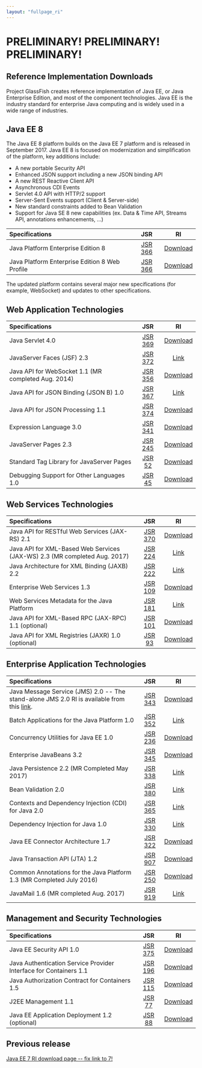 ```yaml
---
layout: "fullpage_ri"
---
```


# PRELIMINARY! PRELIMINARY! PRELIMINARY! #

## Reference Implementation Downloads ##

Project GlassFish creates reference implementation of Java EE, or Java Enterprise Edition, and most of the component technologies. Java EE is the industry standard for enterprise Java computing and is widely used in a wide range of industries.

## Java EE 8 ##

The Java EE 8 platform builds on the Java EE 7 platform and is released in September 2017.
Java EE 8 is focused on modernization and simplification of the platform, key additions include:
- A new portable Security API
- Enhanced JSON support including a new JSON binding API
- A new REST Reactive Client API
- Asynchronous CDI Events
- Servlet 4.0 API with HTTP/2 support
- Server-Sent Events support (Client & Server-side)
- New standard constraints added to Bean Validation
- Support for Java SE 8 new capabilities (ex. Data & Time API, Streams API, annotations enhancements, ...) 

| Specifications 	|JSR             	|RI       	|
|:---	|:---:|:---:|
| Java Platform Enterprise Edition 8       	| [JSR 366](http://jcp.org/en/jsr/detail?id=366) 	| [Download](http://download.java.net/glassfish/5.0/release/javaee8-ri.zip)|
| Java Platform Enterprise Edition 8 Web Profile |[JSR 366](http://jcp.org/en/jsr/detail?id=366)   	|[Download](http://download.java.net/glassfish/5.0/release/javaee8-ri-web.zip) |

The updated platform contains several major new specifications (for example, WebSocket) and updates to other specifications.


## Web Application Technologies ##

| Specifications 	|JSR             	|RI       	|
|:---	|:---:|:---:|
|Java Servlet 4.0| [JSR 369](https://jcp.org/en/jsr/detail?id=369) | [Download](http://download.java.net/glassfish/5.0/release/javaee8-ri.zip)|
|JavaServer Faces (JSF) 2.3 | [JSR 372](https://jcp.org/en/jsr/detail?id=372) 	| [Link](https://javaserverfaces.github.io/)|
|Java API for WebSocket 1.1 (MR completed Aug. 2014) | [JSR 356](https://jcp.org/en/jsr/detail?id=356) 	| [Download](http://download.java.net/glassfish/5.0/release/javaee8-ri.zip)|
|Java API for JSON Binding (JSON B) 1.0| [JSR 367](https://jcp.org/en/jsr/detail?id=367) 	| [Link](https://projects.eclipse.org/projects/rt.yasson/downloads)|
|Java API for JSON Processing 1.1| [JSR 374](https://jcp.org/en/jsr/detail?id=374) 	| [Download](http://download.java.net/glassfish/5.0/release/javaee8-ri.zip)|
|Expression Language 3.0| [JSR 341](https://jcp.org/en/jsr/detail?id=341) 	| [Download](http://download.java.net/glassfish/5.0/release/javaee8-ri.zip)|
|JavaServer Pages 2.3| [JSR 245](http://jcp.org/en/jsr/detail?id=245) 	| [Download](http://download.java.net/glassfish/5.0/release/javaee8-ri.zip)|
|Standard Tag Library for JavaServer Pages| [JSR 52](http://jcp.org/en/jsr/detail?id=52) 	| [Download](http://download.java.net/glassfish/5.0/release/javaee8-ri.zip)|
|Debugging Support for Other Languages 1.0| [JSR 45](http://jcp.org/en/jsr/detail?id=45) 	| [Download](http://download.java.net/glassfish/5.0/release/javaee8-ri.zip)|

## Web Services Technologies ###

| Specifications 	|JSR             	|RI       	|
|:---	|:---:|:---:|
|Java API for RESTful Web Services (JAX-RS) 2.1| [JSR 370](http://jcp.org/en/jsr/detail?id=370) | [Download](https://maven.java.net/content/repositories/releases/org/glassfish/jersey/bundles/jaxrs-ri/2.26/jaxrs-ri-2.26.zip)|
|Java API for XML-Based Web Services (JAX-WS) 2.3 (MR completed Aug. 2017)| [JSR 224](http://jcp.org/en/jsr/detail?id=224) | [Link](https://javaee.github.io/metro-jax-ws/)|
|Java Architecture for XML Binding (JAXB) 2.2| [JSR 222](http://jcp.org/en/jsr/detail?id=222) | [Link](https://javaee.github.io/jaxb-v2/)|
|Enterprise Web Services 1.3| [JSR 109](http://jcp.org/en/jsr/detail?id=109) | [Download](http://download.java.net/glassfish/5.0/release/javaee8-ri.zip)|
|Web Services Metadata for the Java Platform| [JSR 181](http://jcp.org/en/jsr/detail?id=181) | [Link](https://javaee.github.io/metro-jax-ws/)|
|Java API for XML-Based RPC (JAX-RPC) 1.1 (optional)| [JSR 101](http://jcp.org/en/jsr/detail?id=101) | [Download](http://download.java.net/glassfish/5.0/release/javaee8-ri.zip)|
|Java API for XML Registries (JAXR) 1.0 (optional)| [JSR 93](http://jcp.org/en/jsr/detail?id=93) | [Download](http://download.java.net/glassfish/5.0/release/javaee8-ri.zip)|

## Enterprise Application Technologies ###

| Specifications 	|JSR             	|RI       	|
|:---	|:---:|:---:|
|Java Message Service (JMS) 2.0 -- The stand-alone JMS 2.0 RI is available from this [link](https://javaee.github.io/openmq/www/downloads/ri/).| [JSR 343](http://jcp.org/en/jsr/detail?id=343) | [Download](http://download.java.net/glassfish/5.0/release/javaee8-ri.zip)|
|Batch Applications for the Java Platform 1.0| [JSR 352](http://jcp.org/en/jsr/detail?id=352) | [Link](https://github.com/WASdev/standards.jsr352.jbatch/releases/tag/impl-1.0)|
|Concurrency Utilities for Java EE 1.0| [JSR 236](http://jcp.org/en/jsr/detail?id=236) | [Download](http://download.java.net/glassfish/5.0/release/javaee8-ri.zip)|
|Enterprise JavaBeans 3.2| [JSR 345](http://jcp.org/en/jsr/detail?id=345) | [Download](http://download.java.net/glassfish/5.0/release/javaee8-ri.zip)|
|Java Persistence 2.2 (MR Completed May 2017)| [JSR 338](http://jcp.org/en/jsr/detail?id=338) | [Link](http://www.eclipse.org/eclipselink/downloads/ri.php)|
|Bean Validation 2.0| [JSR 380](http://jcp.org/en/jsr/detail?id=380) | [Link](http://beanvalidation.org/2.0/ri/)|
|Contexts and Dependency Injection (CDI) for Java 2.0| [JSR 365](http://jcp.org/en/jsr/detail?id=365) | [Link](http://download.jboss.org/weld/3.0.0.Final/)|
|Dependency Injection for Java 1.0| [JSR 330](http://jcp.org/en/jsr/detail?id=330) | [Link](https://code.google.com/archive/p/atinject/downloads)|
|Java EE Connector Architecture 1.7| [JSR 322](http://jcp.org/en/jsr/detail?id=322) | [Download](http://download.java.net/glassfish/5.0/release/javaee8-ri.zip)|
|Java Transaction API (JTA) 1.2| [JSR 907](http://jcp.org/en/jsr/detail?id=907) | [Download](http://download.java.net/glassfish/5.0/release/javaee8-ri.zip)|
|Common Annotations for the Java Platform 1.3 (MR Completed July 2016)| [JSR 250](http://jcp.org/en/jsr/detail?id=250) | [Download](http://download.java.net/glassfish/5.0/release/javaee8-ri.zip)|
|JavaMail 1.6 (MR completed Aug. 2017)| [JSR 919](http://jcp.org/en/jsr/detail?id=919) | [Link](https://javaee.github.io/javamail/)|

## Management and Security Technologies ###

| Specifications 	|JSR             	|RI       	|
|:---	|:---:|:---:|
|Java EE Security API 1.0| [JSR 375](http://jcp.org/en/jsr/detail?id=375) | [Download](http://download.java.net/glassfish/5.0/release/javaee8-ri.zip)|
|Java Authentication Service Provider Interface for Containers 1.1| [JSR 196](http://jcp.org/en/jsr/detail?id=196) | [Download](http://download.java.net/glassfish/5.0/release/javaee8-ri.zip)|
|Java Authorization Contract for Containers 1.5| [JSR 115](http://jcp.org/en/jsr/detail?id=115) | [Download](http://download.java.net/glassfish/5.0/release/javaee8-ri.zip)|
|J2EE Management 1.1| [JSR 77](http://jcp.org/en/jsr/detail?id=77) | [Download](http://download.java.net/glassfish/5.0/release/javaee8-ri.zip)|
|Java EE Application Deployment 1.2 (optional)| [JSR 88](http://jcp.org/en/jsr/detail?id=88) | [Download](http://download.java.net/glassfish/5.0/release/javaee8-ri.zip)|

## Previous release ###

[Java EE 7 RI download page -- fix link to 7!](https://javaee.github.io/glassfish/downloads/ri/index.html)

